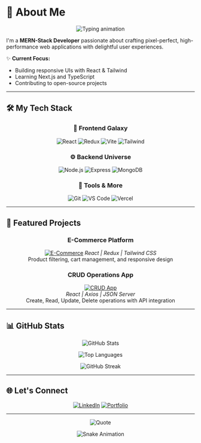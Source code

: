 # 💫 About Me  
<div align="center">
  <img src="https://readme-typing-svg.demolab.com?font=Fira+Code&weight=600&size=26&pause=1000&color=4F46E5&center=true&vCenter=true&width=500&lines=👋+Hi%2C+I'm+Syed+Ammar!;🚀+MERN-Stack+Developer;💡+Passionate+about+UI%2FUX;📚+Learning+Next.js+%26+TypeScript" alt="Typing animation" />
</div>

I'm a **MERN-Stack Developer** passionate about crafting pixel-perfect, high-performance web applications with delightful user experiences.  

✨ **Current Focus:**  
- Building responsive UIs with React & Tailwind  
- Learning Next.js and TypeScript  
- Contributing to open-source projects  

---

## 🛠️ My Tech Stack  
<div align="center">

### 🎨 Frontend Galaxy  
<div>
  <img src="https://img.shields.io/badge/React-61DAFB?style=for-the-badge&logo=react&logoColor=black" alt="React" />
  <img src="https://img.shields.io/badge/Redux-764ABC?style=for-the-badge&logo=redux&logoColor=white" alt="Redux" />
  <img src="https://img.shields.io/badge/Vite-646CFF?style=for-the-badge&logo=vite&logoColor=white" alt="Vite" />
  <img src="https://img.shields.io/badge/TailwindCSS-06B6D4?style=for-the-badge&logo=tailwind-css&logoColor=white" alt="Tailwind" />
</div>

### ⚙️ Backend Universe  
<div>
  <img src="https://img.shields.io/badge/Node.js-339933?style=for-the-badge&logo=nodedotjs&logoColor=white" alt="Node.js" />
  <img src="https://img.shields.io/badge/Express-000000?style=for-the-badge&logo=express&logoColor=white" alt="Express" />
  <img src="https://img.shields.io/badge/MongoDB-47A248?style=for-the-badge&logo=mongodb&logoColor=white" alt="MongoDB" />
</div>

### 🔧 Tools & More  
<div>
  <img src="https://img.shields.io/badge/Git-F05032?style=for-the-badge&logo=git&logoColor=white" alt="Git" />
  <img src="https://img.shields.io/badge/VS_Code-007ACC?style=for-the-badge&logo=visual-studio-code&logoColor=white" alt="VS Code" />
  <img src="https://img.shields.io/badge/Vercel-000000?style=for-the-badge&logo=vercel&logoColor=white" alt="Vercel" />
</div>

</div>

---

## 🚀 Featured Projects  
<div align="center">

### E-Commerce Platform  
[![E-Commerce](https://ammarhussain50.github.io/E-commerce-website/screenshots/project1.png)](https://e-commerce-website-g5y1.vercel.app/)
*React | Redux | Tailwind CSS*  
Product filtering, cart management, and responsive design  

### CRUD Operations App  
[![CRUD App](https://ammarhussain50.github.io/CRUD-app-using-Axios/screenshots/project2.png)](https://crud-app-using-axios-beta.vercel.app/)  
*React | Axios | JSON Server*  
Create, Read, Update, Delete operations with API integration  

</div>

---

## 📊 GitHub Stats  
<div align="center">
  
![GitHub Stats](https://github-readme-stats.vercel.app/api?username=ammarhussain50&show_icons=true&theme=radical&count_private=true)

![Top Languages](https://github-readme-stats.vercel.app/api/top-langs/?username=ammarhussain50&layout=compact&theme=radical)

![GitHub Streak](https://streak-stats.demolab.com/?user=ammarhussain50&theme=radical)

</div>

---

## 🌐 Let's Connect  
<div align="center">

[![LinkedIn](https://img.shields.io/badge/LinkedIn-0A66C2?style=for-the-badge&logo=linkedin&logoColor=white)](https://www.linkedin.com/in/ammar-hussain-886084241/)
[![Portfolio](https://img.shields.io/badge/Portfolio-4F46E5?style=for-the-badge&logo=vercel&logoColor=white)](https://portfolio-pi-roan-66.vercel.app/)

</div>

---

<div align="center">
  
![Quote](https://quotes-github-readme.vercel.app/api?type=horizontal&theme=merko)

![Snake Animation](https://github.com/ammarhussain50/ammarhussain50/blob/output/github-contribution-grid-snake.svg)

</div>

